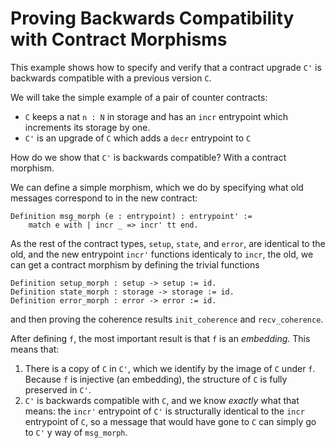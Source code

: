 # Proving Backwards Compatibility with Contract Morphisms 

This example shows how to specify and verify that a contract upgrade `C'` is backwards compatible with a previous version `C`. 

We will take the simple example of a pair of counter contracts: 
- `C` keeps a nat `n : N` in storage and has an `incr` entrypoint which increments its storage by one.
- `C'` is an upgrade of `C` which adds a `decr` entrypoint to `C`

How do we show that `C'` is backwards compatible? With a contract morphism.

We can define a simple morphism, which we do by specifying what old messages correspond to in the new contract:

```
Definition msg_morph (e : entrypoint) : entrypoint' := 
    match e with | incr _ => incr' tt end.
```

As the rest of the contract types, `setup`, `state`, and `error`, are identical to the old, and the new entrypoint `incr'` functions identicaly to `incr`, the old, we can get a contract morphism by defining the trivial functions 
```
Definition setup_morph : setup -> setup := id.
Definition state_morph : storage -> storage := id.
Definition error_morph : error -> error := id.
```
and then proving the coherence results `init_coherence` and `recv_coherence`.

After defining `f`, the most important result is that `f` is an *embedding*. This means that:
1. There is a copy of `C` in `C'`, which we identify by the image of `C` under `f`. Because `f` is injective (an embedding), the structure of `C` is fully preserved in `C'`.
1. `C'` is backwards compatible with `C`, and we know *exactly* what that means: the `incr'` entrypoint of `C'` is structurally identical to the `incr` entrypoint of `C`, so a message that would have gone to `C` can simply go to `C'` y way of `msg_morph`.